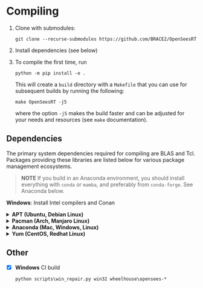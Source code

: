 # Compiling

1. Clone with submodules:

   ``` shell
   git clone --recurse-submodules https://github.com/BRACE2/OpenSeesRT
   ```

2. Install dependencies (see below)


3. To compile the first time, run

    ``` shell
    python -m pip install -e .
    ```
    This will create a `build` directory with a `Makefile` that you can
    use for subsequent builds by running the following:
    ```shell
    make OpenSeesRT -j5
    ```
    where the option `-j5` makes the build faster and can be adjusted
    for your needs and resources (see `make` documentation).

## Dependencies

The primary system dependencies required for compiling are BLAS and Tcl.
Packages providing these libraries are listed below for various package
management ecosystems.
> **NOTE** If you build in an Anaconda environment, you should install 
> everything with `conda` or `mamba`, and preferably from `conda-forge`. 
> See Anaconda below.

**Windows**: Install Intel compilers and Conan


<details><summary><b>APT (Ubuntu, Debian Linux)</b></summary>

| Dependency  | Package              |
|:------------|:---------------------|
| LAPACK      | `liblapack-dev`      |
| BLAS        | `libblas-dev`        |
| Tcl\*       | `tcl-dev`            |

</details>
<details>
<summary>
<b>Pacman (Arch, Manjaro Linux)</b>
</summary>

The Pacman package manager

| Dependency  | Package       |
|:------------|:--------------|
| LAPACK      | `lapack`      |
| BLAS        | `blas`        |
| Tcl\*       | `tcl`         |

</details>
<details>
<summary>
<b>Anaconda (Mac, Windows, Linux)</b>
</summary>

When using conda, you need to ensure that CMake only finds conda
compilers.
The following command should install everything you need:

``` shell
conda install -c conda-forge fortran-compiler cxx-compiler c-compiler openblas
```


</details>
</details>
<details>
<summary>
<b>Yum (CentOS, Redhat Linux)</b>
</summary>

| Dependency | Package        |
|------------|----------------|
| LAPACK     | `lapack-devel` |
| Tcl\*      | `tcl-devel`    |

</details>

## Other

- [x] **Windows** CI build

  ``` shell
  python scripts\win_repair.py win32 wheelhouse\opensees-*
  ```
